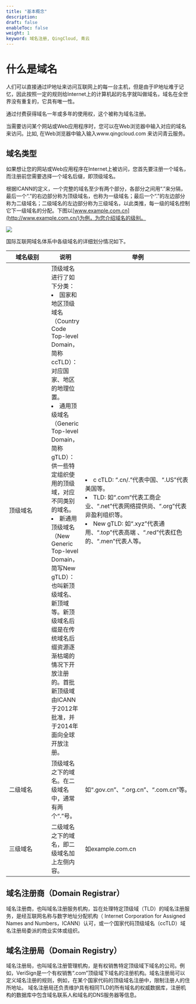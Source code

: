 ```yaml
---
title: "基本概念"
description: 
draft: false
enableToc: false
weight: 1
keyword: 域名注册, QingCloud, 青云
---
```




# 什么是域名

人们可以直接通过IP地址来访问互联网上的每一台主机，但是由于IP地址难于记忆，因此按照一定的规则给Internet上的计算机起的名字就叫做域名，域名在全世界没有重复的，它具有唯一性。

通过付费获得域名一年或多年的使用权，这个被称为域名注册。

当需要访问某个网站或Web应用程序时，您可以在Web浏览器中输入对应的域名来访问。比如, 在Web浏览器中输入输入www.qingcloud.com 来访问青云服务。

## 域名类型

如果想让您的网站或Web应用程序在Internet上被访问，您首先要注册一个域名，而注册前您需要选择一个域名后缀，即顶级域名。

根据ICANN的定义，一个完整的域名至少有两个部分，各部分之间用“.”来分隔，最后一个“.”的右边部分称为顶级域名，也称为一级域名；最后一个“.”的左边部分称为二级域名；二级域名的左边部分称为三级域名，以此类推，每一级的域名控制它下一级域名的分配。下图以[www.example.com.cn](http://www.example.com.cn/)为例，为您介绍域名的级别。

![](../../_images/dn_intro.png)

国际互联网域名体系中各级域名的详细划分情况如下。

| <span style="display:inline-block;width:100px">域名级别</span> | 说明                           | 举例 |
| -------- | ------------------------------ | ---- |
| 顶级域名 | 顶级域名进行了如下分类：<br /> <li>国家和地区顶级域名（Country Code Top-level Domain，简称ccTLD）：对应国家、地区的地理位置。</li><li> 通用顶级域名（Generic Top-level Domain，简称gTLD）：供一些特定组织使用的顶级域，对应不同类别的域名。</li><li> 新通用顶级域名（New Generic Top-level Domain，简写New gTLD）：也叫新顶级域名、新顶域等。新顶级域名后缀是在传统域名后缀资源逐渐枯竭的情况下开放注册的。首批新顶级域由ICANN于2012年批准，并于2014年面向全球开放注册。 | <li> c cTLD: “.cn/.”代表中国、“.US”代表美国等。 </li><li> TLD: 如“.com“代表工商企业、“.net”代表网络提供尚、“.org”代表非盈利组织等。</li><li> New gTLD: 如“.xyz”代表通用、“.top”代表高端 、“.red”代表红色的、“.men”代表人等。 |
| 二级域名 | 顶级域名之下的域名。在二级域名中，通常有两个“.”号。 | 如“.gov.cn”、“.org.cn”、“.com.cn”等。 |
| 三级域名 | 二级域名之下的域名，即二级域名加上左侧内容。 | 如example.com.cn |



## 域名注册商（Domain Registrar）

域名注册商，也叫域名注册服务机构，旨在处理特定顶级域（TLD）的域名注册服务，是经互联网名称与数字地址分配机构（ Internet Corporation for Assigned Names and Numbers，ICANN）认可，或一个国家代码顶级域名（ccTLD）域名注册局委派的商业实体或组织。

## 域名注册局（Domain Registry）

域名注册局，也叫域名注册管理机构，是有权销售特定顶级域下域名的公司。例如，VeriSign是一个有权销售“.com”顶级域下域名的注册机构。域名注册局可以定义域名注册的规则，例如，在某个国家代码的顶级域名注册中，限制注册人的住所地址。
域名注册局还负责维护具有相同TLD的所有域名的权威数据库，注册机构的数据库中包含域名联系人和域名的DNS服务器等信息。

